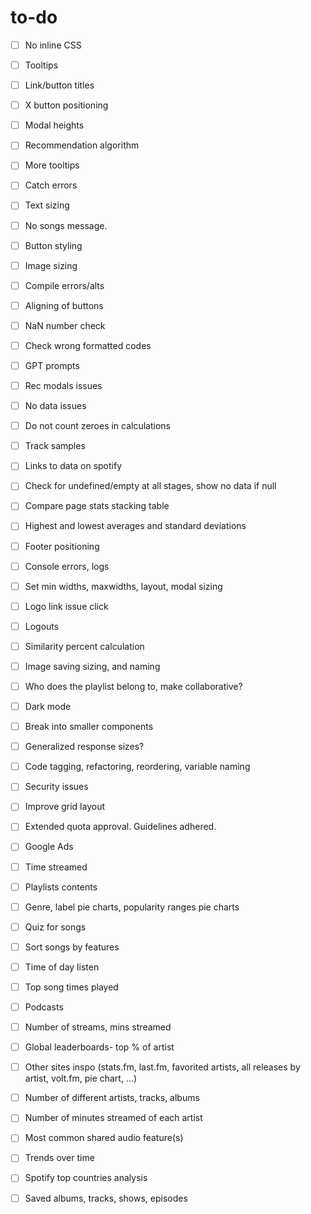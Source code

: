 # to-do

- [ ] No inline CSS  
- [ ] Tooltips
- [ ] Link/button titles  
- [ ] X button positioning
- [ ] Modal heights
- [ ] Recommendation algorithm
- [ ] More tooltips
- [ ] Catch errors  
- [ ] Text sizing
- [ ] No songs message.
- [ ] Button styling
- [ ] Image sizing
- [ ] Compile errors/alts
- [ ] Aligning of buttons
- [ ] NaN number check
- [ ] Check wrong formatted codes
- [ ] GPT prompts  
- [ ] Rec modals issues
- [ ] No data issues
- [ ] Do not count zeroes in calculations
- [ ] Track samples
- [ ] Links to data on spotify
- [ ] Check for undefined/empty at all stages, show no data if null
- [ ] Compare page stats stacking table
- [ ] Highest and lowest averages and standard deviations  
- [ ] Footer positioning
- [ ] Console errors, logs  
- [ ] Set min widths, maxwidths, layout, modal sizing  
- [ ] Logo link issue click
- [ ] Logouts
- [ ] Similarity percent calculation
- [ ] Image saving sizing, and naming  
- [ ] Who does the playlist belong to, make collaborative?
- [ ] Dark mode  


- [ ] Break into smaller components
- [ ] Generalized response sizes?  
- [ ] Code tagging, refactoring, reordering, variable naming
- [ ] Security issues
- [ ] Improve grid layout
- [ ] Extended quota approval. Guidelines adhered.  
- [ ] Google Ads  

- [ ] Time streamed  
- [ ] Playlists contents  
- [ ] Genre, label pie charts, popularity ranges pie charts
- [ ] Quiz for songs
- [ ] Sort songs by features
- [ ] Time of day listen
- [ ] Top song times played  
- [ ] Podcasts
- [ ] Number of streams, mins streamed  
- [ ] Global leaderboards- top % of artist  
- [ ] Other sites inspo  (stats.fm, last.fm, favorited artists, all releases by artist, volt.fm, pie chart, ...)
- [ ] Number of different artists, tracks, albums  
- [ ] Number of minutes streamed of each artist  
- [ ] Most common shared audio feature(s)  
- [ ] Trends over time  
- [ ] Spotify top countries analysis
- [ ] Saved albums, tracks, shows, episodes
